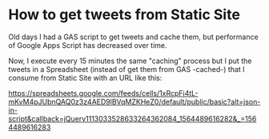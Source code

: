 # How to get tweets from Static Site

Old days I had a GAS script to get tweets and cache them, but performance of Google Apps Script has decreased over time. 

Now, I execute every 15 minutes the same "caching" process but I put the tweets in a Spreadsheet (instead of get them from GAS -cached-) that I consume from Static Site with an URL like this:

https://spreadsheets.google.com/feeds/cells/1xRcpFi4tL-mKvM4pJUbnQAQ0z3z4AED9lBVqMZKHeZ0/default/public/basic?alt=json-in-script&callback=jQuery1113033528633264362084_1564489616282&_=1564489616283